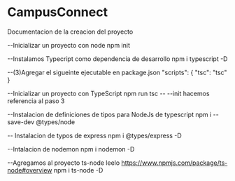 # CampusConnect

Documentacion de la creacion del proyecto

--Inicializar un proyecto con node
  npm init

--Instalamos Typecript como dependencia de desarrollo
  npm i typescript -D

--(3)Agregar el sigueinte ejecutable en package.json
    "scripts": {
        "tsc": "tsc"
    }

--Inicializar un proyecto con TypeScript
    npm run tsc -- --init hacemos referencia al paso 3

--Instalacion de definiciones de tipos para NodeJs de typescript
    npm i --save-dev @types/node

-- Instalacion de typos de express
    npm i @types/express -D

--Intalacion de nodemon
    npm i nodemon -D

--Agregamos al proyecto ts-node leelo  https://www.npmjs.com/package/ts-node#overview
    npm i ts-node -D